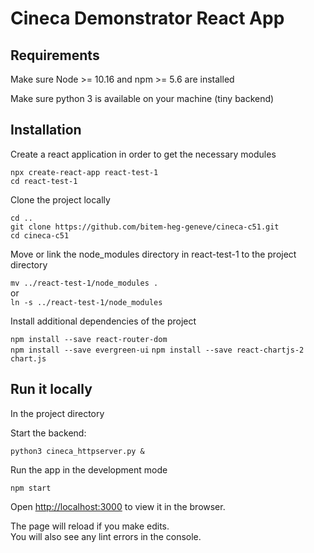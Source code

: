 # Cineca Demonstrator React App

## Requirements

Make sure Node >= 10.16 and npm >= 5.6 are installed

Make sure python 3 is available on your machine (tiny backend)

## Installation

Create a react application in order to get the necessary modules

`npx create-react-app react-test-1` \
`cd react-test-1`

Clone the project locally

`cd ..`  \
`git clone https://github.com/bitem-heg-geneve/cineca-c51.git` \
`cd cineca-c51`

Move or link the node_modules directory in react-test-1 to the project directory

`mv ../react-test-1/node_modules .` \
or \
`ln -s ../react-test-1/node_modules`

Install additional dependencies of the project

`npm install --save react-router-dom` \
`npm install --save evergreen-ui`
`npm install --save react-chartjs-2 chart.js`

## Run it locally

In the project directory

Start the backend:

`python3 cineca_httpserver.py &`

Run the app in the development mode

`npm start`

Open [http://localhost:3000](http://localhost:3000) to view it in the browser.

The page will reload if you make edits.\
You will also see any lint errors in the console.
